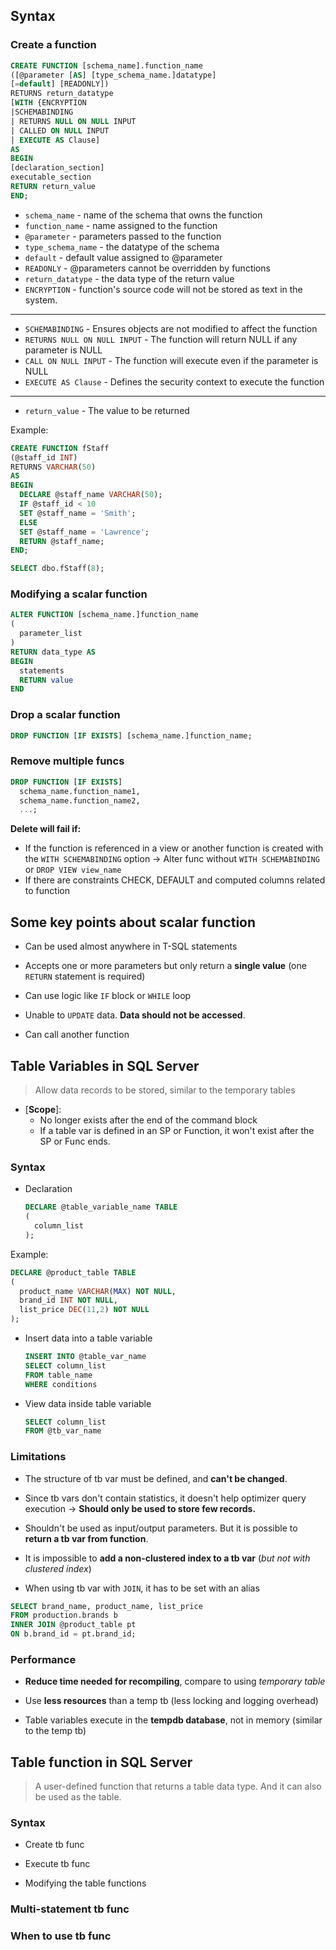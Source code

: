 ## Syntax

### Create a function

```sql
CREATE FUNCTION [schema_name].function_name
([@parameter [AS] [type_schema_name.]datatype]
[=default] [READONLY])
RETURNS return_datatype
[WITH {ENCRYPTION
|SCHEMABINDING
| RETURNS NULL ON NULL INPUT
| CALLED ON NULL INPUT
| EXECUTE AS Clause]
AS
BEGIN
[declaration_section]
executable_section
RETURN return_value
END;
```
* `schema_name` - name of the schema that owns the function
* `function_name` - name assigned to the function
* `@parameter` - parameters passed to the function
* `type_schema_name` - the datatype of the schema
* `default` - default value assigned to @parameter
* `READONLY` - @parameters cannot be overridden by functions
* `return_datatype` - the data type of the return value
* `ENCRYPTION` - function's source code will not be stored as text in the system.
---
* `SCHEMABINDING` - Ensures objects are not modified to affect the function
* `RETURNS NULL ON NULL INPUT` - The function will return NULL if any parameter is NULL
* `CALL ON NULL INPUT` - The function will execute even if the parameter is NULL
* `EXECUTE AS Clause` - Defines the security context to execute the function
---
* `return_value` - The value to be returned

Example:
```sql
CREATE FUNCTION fStaff
(@staff_id INT)
RETURNS VARCHAR(50)
AS
BEGIN
  DECLARE @staff_name VARCHAR(50);
  IF @staff_id < 10
  SET @staff_name = 'Smith';
  ELSE
  SET @staff_name = 'Lawrence';
  RETURN @staff_name;
END;

SELECT dbo.fStaff(8);
```

### Modifying a scalar function

```sql
ALTER FUNCTION [schema_name.]function_name
(
  parameter_list
)
RETURN data_type AS
BEGIN
  statements
  RETURN value
END
```

### Drop a scalar function
```sql
DROP FUNCTION [IF EXISTS] [schema_name.]function_name;
```
### Remove multiple funcs

```sql
DROP FUNCTION [IF EXISTS]
  schema_name.function_name1,
  schema_name.function_name2,
  ...;
```
**Delete will fail if:**
* If the function is referenced in a view or another function is created with the `WITH SCHEMABINDING` option 
-> Alter func without `WITH SCHEMABINDING` or `DROP VIEW view_name`
* If there are constraints CHECK, DEFAULT and computed columns related to function

## Some key points about scalar function

* Can be used almost anywhere in T-SQL statements

* Accepts one or more parameters but only return a **single value** (one `RETURN` statement is required)

* Can use logic like `IF` block or `WHILE` loop

* Unable to `UPDATE` data. **Data should not be accessed**.

* Can call another function

## Table Variables in SQL Server
> Allow data records to be stored, similar to the temporary tables

* [**Scope**]:
  * No longer exists after the end of the command block
  * If a table var is defined in an SP or Function, it won't exist after the SP or Func ends.

### Syntax

* Declaration
  ```sql
  DECLARE @table_variable_name TABLE
  (
    column_list
  );
  ```

Example:
```sql
DECLARE @product_table TABLE
(
  product_name VARCHAR(MAX) NOT NULL,
  brand_id INT NOT NULL,
  list_price DEC(11,2) NOT NULL
);
```

* Insert data into a table variable
  ```sql
  INSERT INTO @table_var_name
  SELECT column_list
  FROM table_name
  WHERE conditions
  ```

* View data inside table variable
  ```sql
  SELECT column_list
  FROM @tb_var_name
  ```
### Limitations
* The structure of tb var must be defined, and **can't be changed**.

* Since tb vars don't contain statistics, it doesn't help optimizer query execution
  -> **Should only be used to store few records.**

* Shouldn't be used as input/output parameters. But it is possible to **return a tb var from function**.

* It is impossible to **add a non-clustered index to a tb var** (*but not with clustered index*)

* When using tb var with `JOIN`, it has to be set with an alias
```sql
SELECT brand_name, product_name, list_price
FROM production.brands b
INNER JOIN @product_table pt
ON b.brand_id = pt.brand_id;
```

### Performance
* **Reduce time needed for recompiling**, compare to using *temporary table*

* Use **less resources** than a temp tb (less locking and logging overhead)

* Table variables execute in the **tempdb database**, not in memory (similar to the temp tb)

## Table function in SQL Server
> A user-defined function that returns a table data type. And it can also be used as the table.

### Syntax

* Create tb func

* Execute tb func

* Modifying the table functions

### Multi-statement tb func

### When to use tb func


